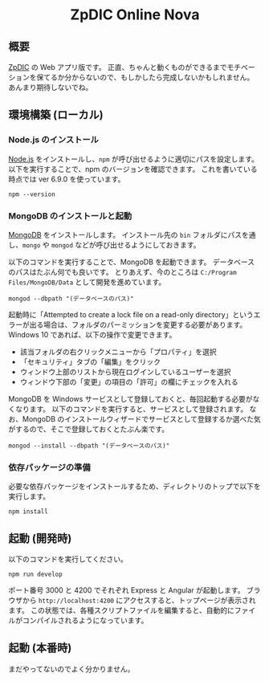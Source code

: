 <div align="center">
<h1>ZpDIC Online Nova</h1>
</div>


## 概要
[ZpDIC](http://ziphil.com/application/download/2.html) の Web アプリ版です。
正直、ちゃんと動くものができるまでモチベーションを保てるか分からないので、もしかしたら完成しないかもしれません。
あんまり期待しないでね。

## 環境構築 (ローカル)

### Node.js のインストール
[Node.js](https://nodejs.org/ja/) をインストールし、`npm` が呼び出せるように適切にパスを設定します。
以下を実行することで、npm のバージョンを確認できます。
これを書いている時点では ver 6.9.0 を使っています。
```
npm --version
```

### MongoDB のインストールと起動
[MongoDB](https://www.mongodb.com/download-center) をインストールします。
インストール先の `bin` フォルダにパスを通し、`mongo` や `mongod` などが呼び出せるようにしておきます。

以下のコマンドを実行することで、MongoDB を起動できます。
データベースのパスはたぶん何でも良いです。
とりあえず、今のところは `C:/Program Files/MongoDB/Data` として開発を進めています。
```
mongod --dbpath "(データベースのパス)"
```

起動時に「Attempted to create a lock file on a read-only directory」というエラーが出る場合は、フォルダのパーミッションを変更する必要があります。
Windows 10 であれば、以下の操作で変更できます。

- 該当フォルダの右クリックメニューから「プロパティ」を選択
- 「セキュリティ」タブの「編集」をクリック
- ウィンドウ上部のリストから現在ログインしているユーザーを選択
- ウィンドウ下部の「変更」の項目の「許可」の欄にチェックを入れる

MongoDB を Windows サービスとして登録しておくと、毎回起動する必要がなくなります。
以下のコマンドを実行すると、サービスとして登録されます。
なお、MongoDB のインストールウィザードでサービスとして登録するか選べた気がするので、そこで登録しておくとたぶん楽です。
```
mongod --install --dbpath "(データベースのパス)"
```

### 依存パッケージの準備
必要な依存パッケージをインストールするため、ディレクトリのトップで以下を実行します。
```
npm install
```

## 起動 (開発時)
以下のコマンドを実行してください。
```
npm run develop
```
ポート番号 3000 と 4200 でそれぞれ Express と Angular が起動します。
ブラウザから `http://localhost:4200` にアクセスすると、トップページが表示されます。
この状態では、各種スクリプトファイルを編集すると、自動的にファイルがコンパイルされるようになっています。

## 起動 (本番時)
まだやってないのでよく分かりません。